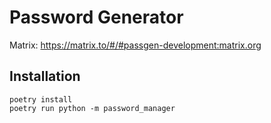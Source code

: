 # Password Generator

Matrix: https://matrix.to/#/#passgen-development:matrix.org

## Installation

```
poetry install
poetry run python -m password_manager
```
